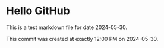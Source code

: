 # Hello GitHub
This is a test markdown file for date 2024-05-30.

This commit was created at exactly 12:00 PM on 2024-05-30.
